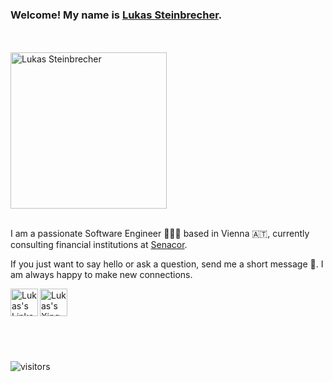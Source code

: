 ###  Welcome! My name is [Lukas Steinbrecher](https://lukstei.com). 

<br />
<br />

<img src="https://lukstei.com/static/7ac97ea5b44abbb29e4834940af8440e/32ee9/profile-pic.jpg" src="/static/7ac97ea5b44abbb29e4834940af8440e/32ee9/profile-pic.jpg" alt="Lukas Steinbrecher" width="250" height="250" />

<br />
<br />

I am a passionate Software Engineer 👨🏼‍💻 based in Vienna 🇦🇹, currently consulting financial institutions at [Senacor](https://senacor.com).

If you just want to say hello or ask a question, send me a short message 💌. I am always happy to make new connections.

<a href="https://at.linkedin.com/in/lukstei">
  <img align="left" alt="Lukas's Linkedin" width="44px" src="https://cdn.jsdelivr.net/npm/simple-icons@v3/icons/linkedin.svg" />
</a>
<a href="https://www.xing.com/profile/Lukas_Steinbrecher">
  <img align="left" alt="Lukas's Xing" width="44px" src="https://cdn.jsdelivr.net/npm/simple-icons@v3/icons/xing.svg" />
</a>


<br />
<br />
<br />

<br />
<br />
<br />

![visitors](https://visitor-badge.laobi.icu/badge?page_id=lukstei-github)
